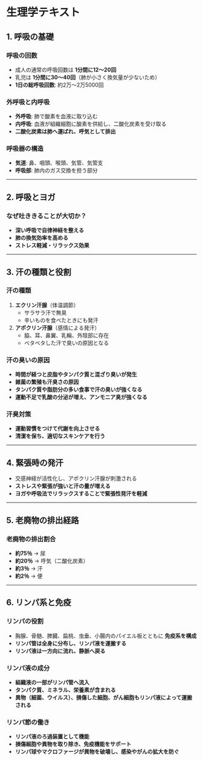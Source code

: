 # 生理学テキスト

## 1. 呼吸の基礎

### 呼吸の回数
- 成人の通常の呼吸回数は **1分間に12〜20回**
- 乳児は **1分間に30〜40回**（肺が小さく換気量が少ないため）
- **1日の総呼吸回数**: 約2万〜2万5000回

### 外呼吸と内呼吸
- **外呼吸**: 肺で酸素を血液に取り込む
- **内呼吸**: 血液が組織細胞に酸素を供給し、二酸化炭素を受け取る
- **二酸化炭素は肺へ運ばれ、呼気として排出**

### 呼吸器の構造
- **気道**: 鼻、咽頭、喉頭、気管、気管支
- **呼吸部**: 肺内のガス交換を担う部分

---

## 2. 呼吸とヨガ

### なぜ吐ききることが大切か？
- **深い呼吸で自律神経を整える**
- **肺の換気効率を高める**
- **ストレス軽減・リラックス効果**

---

## 3. 汗の種類と役割

### 汗の種類
1. **エクリン汗腺**（体温調節）
    - サラサラ汗で無臭
    - 辛いものを食べたときにも発汗
2. **アポクリン汗腺**（感情による発汗）
    - 脇、耳、鼻翼、乳輪、外陰部に存在
    - ベタベタした汗で臭いの原因となる

### 汗の臭いの原因
- **時間が経つと皮脂やタンパク質と混ざり臭いが発生**
- **雑菌の繁殖も汗臭さの原因**
- **タンパク質や脂肪分の多い食事で汗の臭いが強くなる**
- **運動不足で乳酸の分泌が増え、アンモニア臭が強くなる**

### 汗臭対策
- **運動習慣をつけて代謝を向上させる**
- **清潔を保ち、適切なスキンケアを行う**

---

## 4. 緊張時の発汗

- 交感神経が活性化し、アポクリン汗腺が刺激される
- **ストレスや緊張が強いと汗の量が増える**
- **ヨガや呼吸法でリラックスすることで緊張性発汗を軽減**

---

## 5. 老廃物の排出経路

### 老廃物の排出割合
- **約75％** → 尿
- **約20％** → 呼気（二酸化炭素）
- **約3％** → 汗
- **約2％** → 便

---

## 6. リンパ系と免疫

### リンパの役割
- 胸腺、骨髄、脾臓、扁桃、虫垂、小腸内のパイエル板とともに **免疫系を構成**
- **リンパ管は全身に分布し、リンパ液を運搬する**
- **リンパ液は一方向に流れ、静脈へ戻る**

### リンパ液の成分
- **組織液の一部がリンパ管へ流入**
- **タンパク質、ミネラル、栄養素が含まれる**
- **異物（細菌、ウイルス）、損傷した細胞、がん細胞もリンパ液によって運搬される**

### リンパ節の働き
- **リンパ液のろ過装置として機能**
- **損傷細胞や異物を取り除き、免疫機能をサポート**
- **リンパ球やマクロファージが異物を破壊し、感染やがんの拡大を防ぐ**

